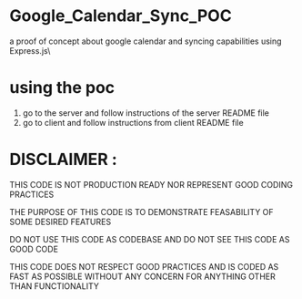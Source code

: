 # Google_Calendar_Sync_POC
a proof of concept about google calendar and syncing capabilities using Express.js\

# using the poc
1. go to the server and follow instructions of the server README file
2. go to client and follow instructions from client README file

# DISCLAIMER : 

 THIS CODE IS NOT PRODUCTION READY NOR REPRESENT GOOD CODING PRACTICES

 THE PURPOSE OF THIS CODE IS TO DEMONSTRATE FEASABILITY OF SOME DESIRED FEATURES

 DO NOT USE THIS CODE AS CODEBASE AND DO NOT SEE THIS CODE AS GOOD CODE 

 THIS CODE DOES NOT RESPECT GOOD PRACTICES AND IS CODED AS FAST AS POSSIBLE WITHOUT ANY CONCERN FOR ANYTHING OTHER THAN FUNCTIONALITY



